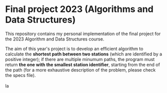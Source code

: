 # Final project 2023 (Algorithms and Data Structures)

This repository contains my personal implementation of the final project for the 2023 Algorithm and Data Structures course.

The aim of this year's project is to develop an efficient algorithm to calculate the **shortest path between two stations** (which are identified by a positive integer); if there are multiple minumum paths, the program must return **the one with the smallest station identifier**, starting from the end of the path (for a more exhaustive description of the problem, please check the specs file).
<br><br>
la

